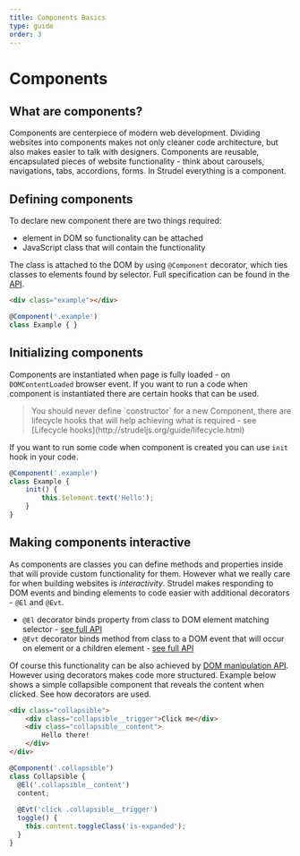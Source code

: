 ```yaml
---
title: Components Basics
type: guide
order: 3
---
```


# Components

## What are components?

Components are centerpiece of modern web development. Dividing websites into components makes not only cleaner code architecture, but also makes easier to talk with designers. Components are reusable, encapsulated pieces of website functionality - think about carousels, navigations, tabs, accordions, forms. In Strudel everything is a component.

## Defining components

To declare new component there are two things required:

* element in DOM so functionality can be attached
* JavaScript class that will contain the functionality

The class is attached to the DOM by using `@Component` decorator, which ties classes to elements found by selector. Full specification can be found in the [API](http://strudeljs.org/api/#Component).

```html
<div class="example"></div>
```
```js
@Component('.example')
class Example {	}
```

## Initializing components

Components are instantiated when page is fully loaded - on `DOMContentLoaded` browser event. If you want to run a code when component is instantiated there are certain hooks that can be used.

<blockquote class="alert">You should never define `constructor` for a new Component, there are lifecycle hooks that will help achieving what is required - see [Lifecycle hooks](http://strudeljs.org/guide/lifecycle.html)</blockquote>

If you want to run some code when component is created you can use `init` hook in your code.

```js
@Component('.example')
class Example {	
    init() {
        this.$element.text('Hello');
    }
}
```

## Making components interactive

As components are classes you can define methods and properties inside that will provide custom functionality for them. However what we really care for when building websites is *interactivity*. Strudel makes responding to DOM events and binding elements to code easier with additional decorators - `@El` and `@Evt`.
* `@El` decorator binds property from class to DOM element matching selector - [see full API](http://strudeljs.org/api/#El)
* `@Evt` decorator binds method from class to a DOM event that will occur on element or a children element - [see full API](http://strudeljs.org/api/#Evt)

Of course this functionality can be also achieved by [DOM manipulation API](http://strudeljs.org/guide/dom.html). However using decorators makes code more structured. Example below shows a simple collapsible component that reveals the content when clicked. See how decorators are used.

```html
<div class="collapsible">
    <div class="collapsible__trigger">Click me</div>
    <div class="collapsible__content">
        Hello there!
    </div>
</div>
```

```js
@Component('.collapsible')
class Collapsible {
  @El('.collapsible__content')
  content;
	
  @Evt('click .collapsible__trigger')
  toggle() {
    this.content.toggleClass('is-expanded');
  }
}
```
